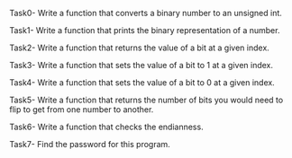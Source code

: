 Task0- Write a function that converts a binary number to an unsigned int.

Task1- Write a function that prints the binary representation of a number.

Task2- Write a function that returns the value of a bit at a given index.

Task3- Write a function that sets the value of a bit to 1 at a given index.

Task4- Write a function that sets the value of a bit to 0 at a given index.

Task5- Write a function that returns the number of bits you would need to flip to get from one number to another.

Task6- Write a function that checks the endianness.

Task7- Find the password for this program.
